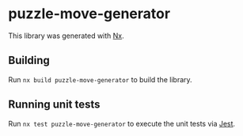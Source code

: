 # puzzle-move-generator

This library was generated with [Nx](https://nx.dev).

## Building

Run `nx build puzzle-move-generator` to build the library.

## Running unit tests

Run `nx test puzzle-move-generator` to execute the unit tests via [Jest](https://jestjs.io).
